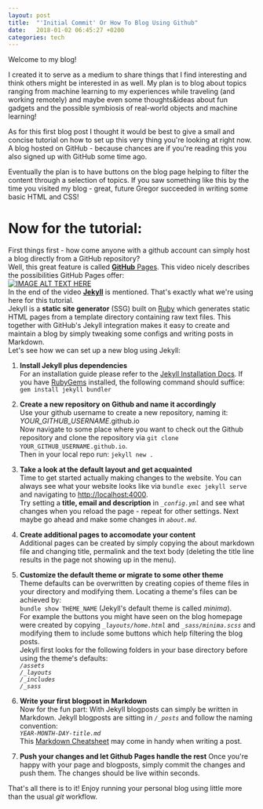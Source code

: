 ```yaml
---
layout: post
title:  "'Initial Commit' Or How To Blog Using Github"
date:   2018-01-02 06:45:27 +0200
categories: tech
---
```

Welcome to my blog!  

I created it to serve as a medium to share things that I find interesting and think others might be interested in as well. 
My plan is to blog about topics ranging from machine learning to my experiences while traveling (and working remotely) and 
maybe even some thoughts&ideas about fun gadgets and the possible symbiosis of real-world objects and machine learning!

As for this first blog post I thought it would be best to give a small and concise tutorial on how to set up this very thing you're 
looking at right now. A blog hosted on GitHub - because chances are if you're reading this you also signed up with GitHub some time ago.

Eventually the plan is to have buttons on the blog page helping to filter the content through a selection of topics.
If you saw something like this by the time you visited my blog - great, future Gregor succeeded in writing some basic HTML and CSS!

# Now for the tutorial:
First things first - how come anyone with a github account can simply host a blog directly from a GitHub repository?  
Well, this great feature is called [**GitHub** Pages](https://pages.github.com). This video nicely describes the possibilities GitHub Pages offer:  
[![IMAGE ALT TEXT HERE](http://img.youtube.com/vi/2MsN8gpT6jY/0.jpg)](http://www.youtube.com/watch?v=2MsN8gpT6jY)  
In the end of the video [**Jekyll**](https://jekyllrb.com) is mentioned. That's exactly what we're using here for this tutorial.  
Jekyll is a **static site generator** (SSG) built on [Ruby](https://www.ruby-lang.org/en/downloads/) which generates static HTML pages
from a template directory containing raw text files. This together with GitHub's Jekyll integration makes it easy to create and maintain
a blog by simply tweaking some configs and writing posts in Markdown.  
Let's see how we can set up a new blog using Jekyll:

1. **Install Jekyll plus dependencies**  
For an installation guide please refer to the [Jekyll Installation Docs](https://jekyllrb.com/docs/installation/). 
If you have [RubyGems](https://rubygems.org/pages/download) installed, the following command should suffice:  
  `gem install jekyll bundler`  

2. **Create a new repository on Github and name it accordingly**  
Use your github username to create a new repository, naming it:  
*YOUR_GITHUB_USERNAME*.github.io  
Now navigate to some place where you want to check out the Github repository and clone the repository via 
`git clone YOUR_GITHUB_USERNAME.github.io`.  
Then in your local repo run: `jekyll new .`

3. **Take a look at the default layout and get acquainted**  
Time to get started actually making changes to the website.
You can always see what your website looks like via `bundle exec jekyll serve` 
and navigating to [http://localhost:4000](http://localhost:4000).  
Try setting a **title, email and description** in *`_config.yml`* and see what changes when you reload the page - repeat for other settings.
Next maybe go ahead and make some changes in *`about.md`*.

4. **Create additional pages to accomodate your content**  
Additional pages can be created by simply copying the about markdown file and changing title, permalink and the text body 
(deleting the title line results in the page not showing up in the menu).

5. **Customize the default theme or migrate to some other theme**  
Theme defaults can be overwritten by creating copies of theme files in your directory and modifying them.
Locating a theme's files can be achieved by:   
`bundle show THEME_NAME` (Jekyll's default theme is called *minima*).  
For example the buttons you might have seen on the blog homepage were created by copying *`_layouts/home.html`* and *`_sass/minima.scss`*
and modifying them to include some buttons which help filtering the blog posts.  
Jekyll first looks for the following folders in your base directory before using the theme's defaults:  
*`/assets`*  
*`/_layouts`*  
*`/_includes`*  
*`/_sass`*  
  

6. **Write your first blogpost in Markdown**  
Now for the fun part: With Jekyll blogposts can simply be written in Markdown.
Jekyll blogposts are sitting in *`/_posts`* and follow the naming convention:  
	*`YEAR-MONTH-DAY-title.md`*  
This [Markdown Cheatsheet](https://github.com/adam-p/markdown-here/wiki/Markdown-Cheatsheet) may come in handy when writing a post.  

7. **Push your changes and let Github Pages handle the rest**
Once you're happy with your page and blogposts, simply commit the changes and push them. The changes should be live within seconds.  


That's all there is to it! Enjoy running your personal blog using little more than the usual *git* workflow.






[jekyll-docs]: http://jekyllrb.com/docs/home
[jekyll-gh]:   https://github.com/jekyll/jekyll
[jekyll-talk]: https://talk.jekyllrb.com/
